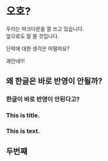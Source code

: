 <h1 id="오호">오호?</h1>
<p>우리는 마크다운을 잘 쓰고 있습니다.<br>
앞으로도 잘 쓸 것입니다.</p>
<p>단락에 대한 생각은 어떨까요?</p>
<p>괘안네!!!</p>
<h2 id="왜-한글은-바로-반영이-안될까">왜 한글은 바로 반영이 안될까?</h2>
<h3 id="한글이-바로-반영이-안된다고">한글이 바로 반영이 안된다고?</h3>
<h3 id="this-is-title.">This is title.</h3>
<h3 id="this-is-text.">This is text.</h3>
<h2 id="두번째">두번째</h2>